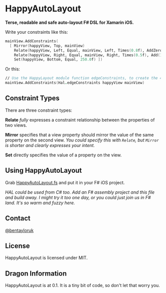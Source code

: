 HappyAutoLayout
===========

**Terse, readable and safe auto-layout F# DSL for Xamarin iOS.**

Write your constraints like this:

```FSharp
mainView.AddConstraints(
  [ Mirror(happyView, Top, mainView)
    Relate(happyView, Left, Equal, mainView, Left, Times(0.8f), AddZero)
    Relate(happyView, Right, Equal, mainView, Right, Times(0.5f), Add(10.0f))
    Set(happyView, Bottom, Equal, 250.0f) ])
```    

Or this:

```FSharp
// Use the HappyLayout module function edgeConstraints, to create the 4 constraints I need.
mainView.AddConstraints(Hal.edgeConstraints happyView mainView)
```

## Constraint Types

There are three constraint types:

**Relate** *fully* expresses a constraint relationship between the properties of two views.

**Mirror** specifies that a view property should mirror the value of the same property on the second view.  *You could specify this with `Relate`, but `Mirror` is shorter and clearly expresses your intent.*

**Set** directly specifies the value of a property on the view.

## Using HappyAutoLayout

Grab [HappyAutoLayout.fs](https://github.com/bentayloruk/HappyAutoLayout/blob/master/HappyAutoLayout.fs) and put it in your F# iOS project.

*HAL could be used from C# too.  Add an F# assembly project and this file and build away.  I might try it too one day, or you could just join us in F# land.  It's so warm and fuzzy here.*

## Contact

[@bentayloruk](https://twitter.com/bentayloruk)

## License

HappyAutoLayout is licensed under MIT.

## Dragon Information

HappyAutoLayout is at 0.1.  It is a tiny bit of code, so don't let that worry you.
